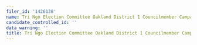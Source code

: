 ```yaml
---
filer_id: '1426138'
name: Tri Ngo Election Committee Oakland District 1 Councilmember Campaign 2020
candidate_controlled_id: ''
data_warning: ''
title: Tri Ngo Election Committee Oakland District 1 Councilmember Campaign 2020
---
```

